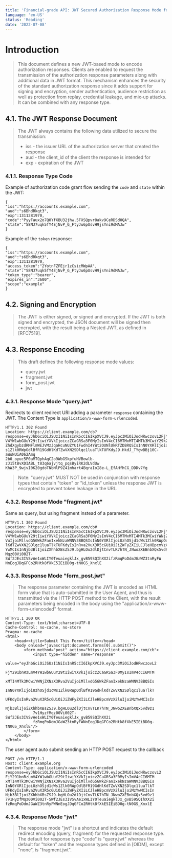 ```yaml
---
title: 'Financial-grade API: JWT Secured Authorization Response Mode for OAuth 2.0 (JARM)'
language: 'en-US'
status: 'Reading'
date: '2022-07-08'
---
```


# Introduction

> This document defines a new JWT-based mode to encode authorization responses. Clients are enabled to request the transmission of the authorization response parameters along with additional data in JWT format. This mechanism enhances the security of the standard authorization response since it adds support for signing and encryption, sender authentication, audience restriction as well as protection from replay, credential leakage, and mix-up attacks. It can be combined with any response type.

## 4.1. The JWT Response Document

> The JWT always contains the following data utilized to secure the transmission:
>
> - iss - the issuer URL of the authorization server that created the response
> - aud - the client_id of the client the response is intended for
> - exp - expiration of the JWT

### 4.1.1. Response Type Code

Example of authorization code grant flow sending the `code` and `state` within the JWT:

  ```
 {
  "iss":"https://accounts.example.com",
  "aud":"s6BhdRkqt3",
  "exp":1311281970,
  "code":"PyyFaux2o7Q0YfXBU32jhw.5FXSQpvr8akv9CeRDSd0QA",
  "state":"S8NJ7uqk5fY4EjNvP_G_FtyJu6pUsvH9jsYni9dMAJw"
  }
  ```

Example of the `token`  response:

```
{
"iss":"https://accounts.example.com",
"aud":"s6BhdRkqt3",
"exp":1311281970,
"access_token":"2YotnFZFEjr1zCsicMWpAA",
"state":"S8NJ7uqk5fY4EjNvP_G_FtyJu6pUsvH9jsYni9dMAJw",
"token_type":"bearer",
"expires_in":"3600",
"scope":"example"
}
```

## 4.2. Signing and Encryption

> The JWT is either signed, or signed and encrypted. If the JWT is both signed and encrypted, the JSON document will be signed then encrypted, with the result being a Nested JWT, as defined in [RFC7519].

## 4.3. Response Encoding

> This draft defines the following response mode values:
>
> - query.jwt
> - fragment.jwt
> - form_post.jwt
> - jwt

### 4.3.1. Response Mode "query.jwt"

Redirects to client redirect URI adding a parameter `response` containing the JWT. The Content Type is `application/x-www-form-urlencoded`.

```
HTTP/1.1 302 Found
Location: https://client.example.com/cb?
response=eyJhbGciOiJSUzI1NiIsInR5cCI6IkpXVCJ9.eyJpc3MiOiJodHRwczovL2FjY291bnRzLm
V4YW1wbGUuY29tIiwiYXVkIjoiczZCaGRSa3F0MyIsImV4cCI6MTMxMTI4MTk3MCwiY29kZSI6IlB5eU
ZhdXgybzdRMFlmWEJVMzJqaHcuNUZYU1FwdnI4YWt2OUNlUkRTZDBRQSIsInN0YXRlIjoiUzhOSjd1cW
s1Zlk0RWpOdlBfR19GdHlKdTZwVXN2SDlqc1luaTlkTUFKdyJ9.HkdJ_TYgwBBj10C-aWuNUiA062Amq
2b0_oyuc5P0aMTQphAqC2o9WbGSkpfuHVBowlb-zJ15tBvXDIABL_t83q6ajvjtq_pqsByiRK2dLVdUw
KhW3P_9wjvI0K20gdoTNbNlP9Z41mhart4BqraIoI8e-L_EfAHfhCG_DDDv7Yg
```

> Note: "query.jwt" MUST NOT be used in conjunction with response types that contain "token" or "id_token" unless the response JWT is encrypted to prevent token leakage in the URL.

### 4.3.2. Response Mode "fragment.jwt"

Same as query, but using fragment instead of a parameter.

```
HTTP/1.1 302 Found
Location: https://client.example.com/cb#
response=eyJhbGciOiJSUzI1NiIsInR5cCI6IkpXVCJ9.eyJpc3MiOiJodHRwczovL2FjY291bnRzLm
V4YW1wbGUuY29tIiwiYXVkIjoiczZCaGRSa3F0MyIsImV4cCI6MTMxMTI4MTk3MCwiYWNjZXNzX3Rva2
VuIjoiMllvdG5GWkZFanIxekNzaWNNV3BBQSIsInN0YXRlIjoiUzhOSjd1cWs1Zlk0RWpOdlBfR19GdH
lKdTZwVXN2SDlqc1luaTlkTUFKdyIsInRva2VuX3R5cGUiOiJiZWFyZXIiLCJleHBpcmVzX2luIjoiMz
YwMCIsInNjb3BlIjoiZXhhbXBsZSJ9.bgHLOu2dlDjtCnvTLK7hTN_JNwoZXEBnbXQx5vd9z17v1Hyzf
Mqz00Vi002T-SWf2JEs3IVSvAe1xWLIY0TeuaiegklJx_gvB59SQIhXX2ifzRmqPoDdmJGaWZ3tnRyFW
NnEogJDqGFCo2RHtk8fXkE5IEiBD0g-tN0GS_XnxlE
```

### 4.3.3. Response Mode "form_post.jwt"

> The response parameter containing the JWT is encoded as HTML form value that is auto-submitted in the User Agent, and thus is transmitted via the HTTP POST method to the Client, with the result parameters being encoded in the body using the "application/x-www-form-urlencoded" format.

```
HTTP/1.1 200 OK
Content-Type: text/html;charset=UTF-8
Cache-Control: no-cache, no-store
Pragma: no-cache
<html>
	<head><title>Submit This Form</title></head>
	<body onload="javascript:document.forms[0].submit()">
        <form method="post" action="https://client.example.com/cb">
            <input type="hidden" name="response"
            value="eyJhbGciOiJSUzI1NiIsInR5cCI6IkpXVCJ9.eyJpc3MiOiJodHRwczovL2
            FjY291bnRzLmV4YW1wbGUuY29tIiwiYXVkIjoiczZCaGRSa3F0MyIsImV4cCI6MTM
            xMTI4MTk3MCwiYWNjZXNzX3Rva2VuIjoiMllvdG5GWkZFanIxekNzaWNNV3BBQSIs
            InN0YXRlIjoiUzhOSjd1cWs1Zlk0RWpOdlBfR19GdHlKdTZwVXN2SDlqc1luaTlkT
            UFKdyIsInRva2VuX3R5cGUiOiJiZWFyZXIiLCJleHBpcmVzX2luIjoiMzYwMCIsIn
            Njb3BlIjoiZXhhbXBsZSJ9.bgHLOu2dlDjtCnvTLK7hTN_JNwoZXEBnbXQx5vd9z1
            7v1HyzfMqz00Vi002T-SWf2JEs3IVSvAe1xWLIY0TeuaiegklJx_gvB59SQIhXX2i
            fzRmqPoDdmJGaWZ3tnRyFWNnEogJDqGFCo2RHtk8fXkE5IEiBD0g-tN0GS_XnxlE"/>
		</form>
	</body>
</html>
```

The user agent auto submit sending an HTTP POST request to the callback

```
POST /cb HTTP/1.1
Host: client.example.org
Content-Type: application/x-www-form-urlencoded
response=eyJhbGciOiJSUzI1NiIsInR5cCI6IkpXVCJ9.eyJpc3MiOiJodHRwczovL2
FjY291bnRzLmV4YW1wbGUuY29tIiwiYXVkIjoiczZCaGRSa3F0MyIsImV4cCI6MTM
xMTI4MTk3MCwiYWNjZXNzX3Rva2VuIjoiMllvdG5GWkZFanIxekNzaWNNV3BBQSIs
InN0YXRlIjoiUzhOSjd1cWs1Zlk0RWpOdlBfR19GdHlKdTZwVXN2SDlqc1luaTlkT
UFKdyIsInRva2VuX3R5cGUiOiJiZWFyZXIiLCJleHBpcmVzX2luIjoiMzYwMCIsIn
Njb3BlIjoiZXhhbXBsZSJ9.bgHLOu2dlDjtCnvTLK7hTN_JNwoZXEBnbXQx5vd9z1
7v1HyzfMqz00Vi002T-SWf2JEs3IVSvAe1xWLIY0TeuaiegklJx_gvB59SQIhXX2i
fzRmqPoDdmJGaWZ3tnRyFWNnEogJDqGFCo2RHtk8fXkE5IEiBD0g-tN0GS_XnxlE
```

### 4.3.4. Response Mode "jwt"

> The response mode "jwt" is a shortcut and indicates the default redirect encoding (query, fragment) for the requested response type. The default for response type "code" is "query.jwt" whereas the default for "token" and the response types defined in [OIDM], except "none", is "fragment.jwt".

